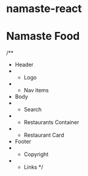 # namaste-react

# Namaste Food
/**
 * Header
 *  - Logo
 *  - Nav items
 * Body
 *  - Search
 *  - Restaurants Container
 *    - Restaurant Card
 * Footer
 *  - Copyright
 *  - Links
 */